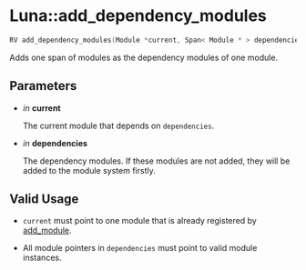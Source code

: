 # Luna::add_dependency_modules

```c++
RV add_dependency_modules(Module *current, Span< Module * > dependencies)
```

Adds one span of modules as the dependency modules of one module. 



## Parameters
* *in* **current**

    The current module that depends on `dependencies`. 

* *in* **dependencies**

    The dependency modules. If these modules are not added, they will be added to the module system firstly. 

## Valid Usage
* `current` must point to one module that is already registered by [add_module](group___runtime_module_1ga3e78ad26f4e2d0672d7c2742c5ce38ac.md).

* All module pointers in `dependencies` must point to valid module instances. 

